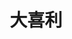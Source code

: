 ---
title: '大喜利'
textup: '勉強ばかりしていると思われる桐朋生の中にも笑いを求める生徒がいます。そんな笑いへの情熱は桐朋生のなかでもトップレベルの出演者が、桐朋祭のこのステージで皆様を笑わせます！普段は見ることができない桐朋らしい笑いを皆様にお届けします！出演者の腕によりをかけた大喜利にご期待ください！'
categoly: '5'
---